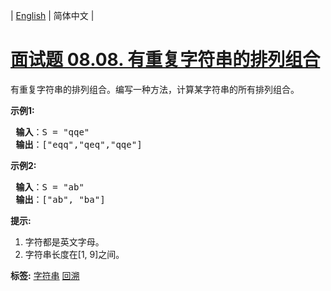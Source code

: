 | [English](README_EN.md) | 简体中文 |

# [面试题 08.08. 有重复字符串的排列组合](https://leetcode-cn.com/problems/permutation-ii-lcci)
<p>有重复字符串的排列组合。编写一种方法，计算某字符串的所有排列组合。</p>

<p><strong>示例1:</strong></p>

<pre><strong> 输入</strong>：S = &quot;qqe&quot;
<strong> 输出</strong>：[&quot;eqq&quot;,&quot;qeq&quot;,&quot;qqe&quot;]
</pre>

<p><strong>示例2:</strong></p>

<pre><strong> 输入</strong>：S = &quot;ab&quot;
<strong> 输出</strong>：[&quot;ab&quot;, &quot;ba&quot;]
</pre>

<p><strong>提示:</strong></p>

<ol>
	<li>字符都是英文字母。</li>
	<li>字符串长度在[1, 9]之间。</li>
</ol>

**标签:**  [字符串](https://leetcode-cn.com/tag/string) [回溯](https://leetcode-cn.com/tag/backtracking) 